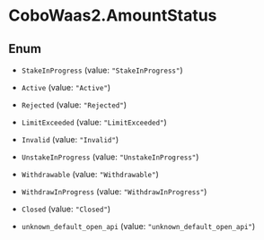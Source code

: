 # CoboWaas2.AmountStatus

## Enum


* `StakeInProgress` (value: `"StakeInProgress"`)

* `Active` (value: `"Active"`)

* `Rejected` (value: `"Rejected"`)

* `LimitExceeded` (value: `"LimitExceeded"`)

* `Invalid` (value: `"Invalid"`)

* `UnstakeInProgress` (value: `"UnstakeInProgress"`)

* `Withdrawable` (value: `"Withdrawable"`)

* `WithdrawInProgress` (value: `"WithdrawInProgress"`)

* `Closed` (value: `"Closed"`)

* `unknown_default_open_api` (value: `"unknown_default_open_api"`)


